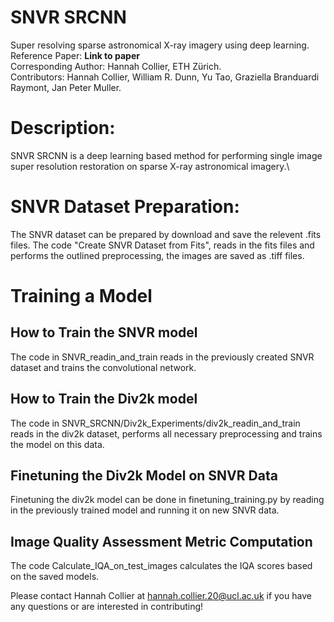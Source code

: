 # SNVR SRCNN
Super resolving sparse astronomical X-ray imagery using deep learning.\
Reference Paper: **Link to paper** \
Corresponding Author: Hannah Collier, ETH Zürich.\
Contributors: Hannah Collier, William R. Dunn, Yu Tao, Graziella Branduardi Raymont, Jan Peter Muller.

# Description: 
SNVR SRCNN is a deep learning based method for performing single image super resolution restoration on sparse X-ray astronomical imagery.\

# SNVR Dataset Preparation:
The SNVR dataset can be prepared by download and save the relevent .fits files. The code "Create SNVR Dataset from Fits", reads in the fits files and performs the outlined preprocessing, the images are saved as .tiff files.

# Training a Model
## How to Train the SNVR model
The code in SNVR_readin_and_train reads in the previously created SNVR dataset and trains the convolutional network.

## How to Train the Div2k model
The code in SNVR_SRCNN/Div2k_Experiments/div2k_readin_and_train reads in the div2k dataset, performs all necessary preprocessing and trains the model on this data.

## Finetuning the Div2k Model on SNVR Data
Finetuning the div2k model can be done in finetuning_training.py by reading in the previously trained model and running it on new SNVR data.

## Image Quality Assessment Metric Computation
The code Calculate_IQA_on_test_images calculates the IQA scores based on the saved models.

Please contact Hannah Collier at hannah.collier.20@ucl.ac.uk if you have any questions or are interested in contributing!
